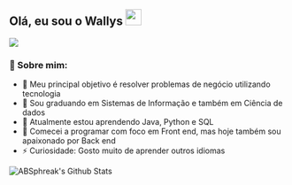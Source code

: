 ## Olá, eu sou o Wallys <img src="https://github.com/TheDudeThatCode/TheDudeThatCode/blob/master/Assets/Hi.gif" width="29px">
<p align="center">

![](https://camo.githubusercontent.com/992babdffd8c74a1502de375fbdf7e4d54773242/68747470733a2f2f6d656469612e67697068792e636f6d2f6d656469612f53576f536b4e36447854737a71494b4571762f67697068792e676966)

### 🤵 Sobre mim:
- 💬 Meu principal objetivo é resolver problemas de negócio utilizando tecnologia
- 🏦 Sou graduando em Sistemas de Informação e também em Ciência de dados
- 🤔 Atualmente estou aprendendo Java, Python e SQL
- 🌱 Comecei a programar com foco em Front end, mas hoje também sou apaixonado por Back end
- ⚡ Curiosidade: Gosto muito de aprender outros idiomas

<img align="center" src="https://github-readme-stats.vercel.app/api?username=WallysLS&include_all_commits=true&count_private=true&show_icons=true&line_height=20&title_color=7A7ADB&icon_color=2234AE&text_color=D3D3D3&bg_color=0,000000,130F40" alt="ABSphreak's Github Stats">

